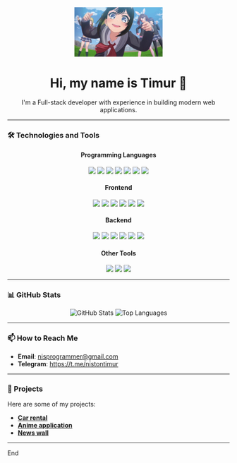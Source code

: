 <div align="center">
    <img src="./media/d4dj-anime.gif" alt="Animated GIF" width="200"/>
    <h1>Hi, my name is Timur 👋</h1>
    <p>I'm a Full-stack developer with experience in building modern web applications.</p>
</div>

---

### 🛠️ Technologies and Tools

<div align="center">

#### **Programming Languages**
<img src="https://img.shields.io/badge/HTML5-orange?style=for-the-badge&logo=html5&logoColor=white"/>
<img src="https://img.shields.io/badge/CSS3-blue?style=for-the-badge&logo=css3&logoColor=white"/>
<img src="https://img.shields.io/badge/SASS-CC6699?style=for-the-badge&logo=sass&logoColor=white"/>
<img src="https://img.shields.io/badge/TypeScript-blue?style=for-the-badge&logo=TypeScript&logoColor=white"/>
<img src="https://img.shields.io/badge/JavaScript-yellow?style=for-the-badge&logo=javascript&logoColor=white"/>
<img src="https://img.shields.io/badge/Python-blue?style=for-the-badge&logo=python&logoColor=yellow"/>
<img src="https://img.shields.io/badge/Java-orange?style=for-the-badge&logo=java&logoColor=white"/>

#### **Frontend**
<img src="https://img.shields.io/badge/React-61DAFB?style=for-the-badge&logo=react&logoColor=white"/>
<img src="https://img.shields.io/badge/Vite-646CFF?style=for-the-badge&logo=vite&logoColor=white"/>
<img src="https://img.shields.io/badge/Next.js-black?style=for-the-badge&logo=next.js&logoColor=white"/>
<img src="https://img.shields.io/badge/Zustand-black?style=for-the-badge&logo=''&logoColor=white"/>
<img src="https://img.shields.io/badge/Jotai-white?style=for-the-badge&logo=''&logoColor=black"/>
<img src="https://img.shields.io/badge/tailwind-white?style=for-the-badge&logo=tailwindcss&logoColor=06B6D4"/>

#### **Backend**
<img src="https://img.shields.io/badge/Express-white?style=for-the-badge&logo=express&logoColor=black"/>
<img src="https://img.shields.io/badge/NestJs-black?style=for-the-badge&logo=nestjs&logoColor=E0234E"/>
<img src="https://img.shields.io/badge/Prisma-2D3748?style=for-the-badge&logo=prisma&logoColor=white"/>
<img src="https://img.shields.io/badge/mysql-white?style=for-the-badge&logo=mysql&logoColor=4479A1"/>
<img src="https://img.shields.io/badge/postgresql-4169E1?style=for-the-badge&logo=postgresql&logoColor=white"/>
<img src="https://img.shields.io/badge/sqlite-003B57?style=for-the-badge&logo=sqlite&logoColor=white"/>

#### **Other Tools**
<img src="https://img.shields.io/badge/node.js-5FA04E?style=for-the-badge&logo=nodedotjs&logoColor=white"/>
<img src="https://img.shields.io/badge/git-white?style=for-the-badge&logo=git&logoColor=F05032"/>
<img src="https://img.shields.io/badge/VS code-blue?style=for-the-badge&logo=visualstudiocode&logoColor=white"/>

</div>

---

### 📊 GitHub Stats

<div align="center">
    <img src="https://github-readme-stats.vercel.app/api?username=NistonT&show_icons=true&theme=radical" alt="GitHub Stats"/>
    <img src="https://github-readme-stats.vercel.app/api/top-langs/?username=NistonT&layout=compact&theme=radical" alt="Top Languages"/>
</div>

---

### 📫 How to Reach Me

- **Email**: nisprogrammer@gmail.com
- **Telegram**: https://t.me/nistontimur

---

### 💼 Projects

Here are some of my projects:

- **[Car rental](https://github.com/NistonT/car-rental)**
- **[Anime application](https://github.com/NistonT/anime-application)**
- **[News wall](https://github.com/NistonT/news-wall)**

---

End
